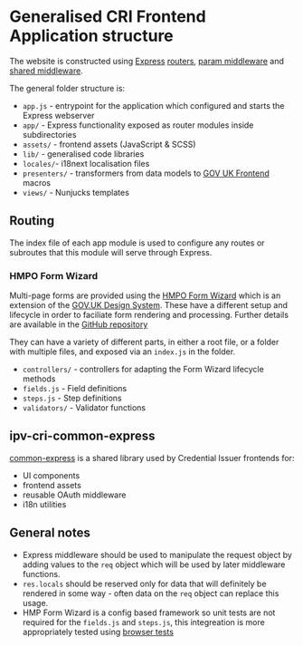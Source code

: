 # Generalised CRI Frontend Application structure

The website is constructed using [Express](https://expressjs.com) [routers](https://expressjs.com/en/api.html#router), [param middleware](https://expressjs.com/en/api.html#router.param) and [shared middleware](https://expressjs.com/en/api.html#router.use).

The general folder structure is:

- `app.js` - entrypoint for the application which configured and starts the Express webserver
- `app/` - Express functionality exposed as router modules inside subdirectories
- `assets/` - frontend assets (JavaScript & SCSS)
- `lib/` - generalised code libraries
- `locales/`- i18next localisation files
- `presenters/` - transformers from data models to [GOV UK Frontend](https://design-system.service.gov.uk/) macros
- `views/` - Nunjucks templates

## Routing

The index file of each app module is used to configure any routes or subroutes that this module will serve through Express.

### HMPO Form Wizard

Multi-page forms are provided using the [HMPO Form Wizard](https://github.com/HMPO/hmpo-form-wizard) which is an extension of the [GOV.UK Design System](https://design-system.service.gov.uk/). These have a different setup and lifecycle in order to faciliate form rendering and processing. Further details are available in the [GitHub repository](https://github.com/HMPO/hmpo-form-wizard)

They can have a variety of different parts, in either a root file, or a folder with multiple files, and exposed via an `index.js` in the folder.

- `controllers/` - controllers for adapting the Form Wizard lifecycle methods
- `fields.js` - Field definitions
- `steps.js` - Step definitions
- `validators/` - Validator functions

## ipv-cri-common-express

[common-express](https://github.com/govuk-one-login/ipv-cri-common-express/) is a shared library used by Credential Issuer frontends for:

- UI components
- frontend assets
- reusable OAuth middleware
- i18n utilities

## General notes

- Express middleware should be used to manipulate the request object by adding values to the `req` object which will be used by later middleware functions.
- `res.locals` should be reserved only for data that will definitely be rendered in some way - often data on the `req` object can replace this usage.
- HMP Form Wizard is a config based framework so unit tests are not required for the `fields.js` and `steps.js`, this integreation is more appropriately tested using [browser tests](../tests/browser)
